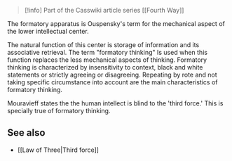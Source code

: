 > [!info] Part of the Casswiki article series [[Fourth Way]]


The formatory apparatus is Ouspensky's term for the mechanical aspect of the lower intellectual center.

The natural function of this center is storage of information and its associative retrieval. The term "formatory thinking" Is used when this function replaces the less mechanical aspects of thinking. Formatory thinking is characterized by insensitivity to context, black and white statements or strictly agreeing or disagreeing. Repeating by rote and not taking specific circumstance into account are the main characteristics of formatory thinking.

Mouravieff states the the human intellect is blind to the 'third force.' This is specially true of formatory thinking.

See also
--------

*   [[Law of Three|Third force]]